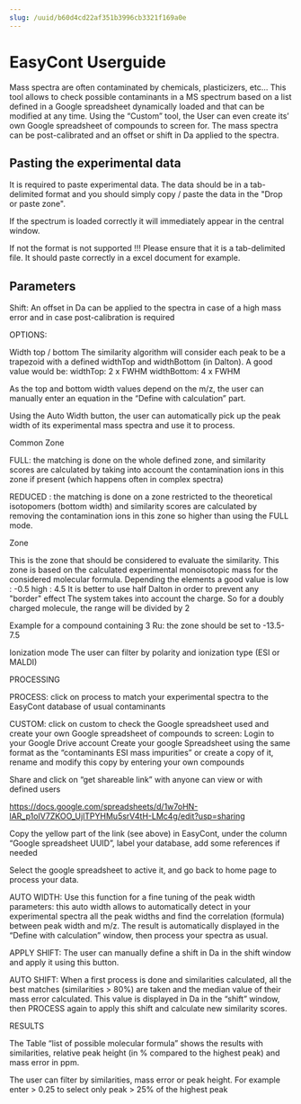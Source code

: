 ```yaml
---
slug: /uuid/b60d4cd22af351b3996cb3321f169a0e
---
```


# EasyCont Userguide

Mass spectra are often contaminated by chemicals, plasticizers, etc…
This tool allows to check possible contaminants in a MS spectrum based on a list defined in a Google spreadsheet dynamically loaded and that can be modified at any time.
Using the “Custom” tool, the User can even create its’ own Google spreadsheet of compounds to screen for. The mass spectra can be post-calibrated and an offset or shift in Da applied to the spectra.

## Pasting the experimental data

It is required to paste experimental data. The data should be in a tab-delimited format and you should simply copy / paste the data in the "Drop or paste zone".

If the spectrum is loaded correctly it will immediately appear in the central window.

If not the format is not supported !!! Please ensure that it is a tab-delimited file. It should paste correctly in a excel document for example.

## Parameters

Shift: An offset in Da can be applied to the spectra in case of a high mass error and in case post-calibration is required

OPTIONS:

Width top / bottom
The similarity algorithm will consider each peak to be a trapezoid with a defined widthTop and widthBottom (in Dalton). A good value would be:
widthTop: 2 x FWHM
widthBottom: 4 x FWHM

As the top and bottom width values depend on the m/z, the user can manually enter an equation in the “Define with calculation” part.

Using the Auto Width button, the user can automatically pick up the peak width of its experimental mass spectra and use it to process.

Common Zone

FULL: the matching is done on the whole defined zone, and similarity scores are calculated by taking into account the contamination ions in this zone if present (which happens often in complex spectra)

REDUCED : the matching is done on a zone restricted to the theoretical isotopomers (bottom width) and similarity scores are calculated by removing the contamination ions in this zone so higher than using the FULL mode.

Zone

This is the zone that should be considered to evaluate the similarity. This zone is based on the calculated experimental monoisotopic mass for the considered molecular formula. Depending the elements a good value is
low : -0.5
high : 4.5
It is better to use half Dalton in order to prevent any "border" effect
The system takes into account the charge. So for a doubly charged molecule, the range will be divided by 2

Example for a compound containing 3 Ru: the zone should be set to -13.5-7.5

Ionization mode
The user can filter by polarity and ionization type (ESI or MALDI)

PROCESSING

PROCESS: click on process to match your experimental spectra to the EasyCont database of usual contaminants

CUSTOM: click on custom to check the Google spreadsheet used and create your own Google spreadsheet of compounds to screen:
Login to your Google Drive account
Create your google Spreadsheet using the same format as the “contaminants ESI mass impurities” or create a copy of it, rename and modify this copy by entering your own compounds

Share and click on “get shareable link” with anyone can view or with defined users

https://docs.google.com/spreadsheets/d/1w7oHN-lAR_p1oIV7ZKOO_UjlTPYHMu5srV4tH-LMc4g/edit?usp=sharing

Copy the yellow part of the link (see above) in EasyCont, under the column “Google spreadsheet UUID”, label your database, add some references if needed

Select the google spreadsheet to active it, and go back to home page to process your data.

AUTO WIDTH: Use this function for a fine tuning of the peak width parameters: this auto width allows to automatically detect in your experimental spectra all the peak widths and find the correlation (formula) between peak width and m/z. The result is automatically displayed in the “Define with calculation” window, then process your spectra as usual.

APPLY SHIFT: The user can manually define a shift in Da in the shift window and apply it using this button.

AUTO SHIFT: When a first process is done and similarities calculated, all the best matches (similarities > 80%) are taken and the median value of their mass error calculated. This value is displayed in Da in the “shift” window, then PROCESS again to apply this shift and calculate new similarity scores.

RESULTS

The Table “list of possible molecular formula” shows the results with similarities, relative peak height (in % compared to the highest peak) and mass error in ppm.

The user can filter by similarities, mass error or peak height.
For example enter > 0.25 to select only peak > 25% of the highest peak
